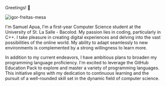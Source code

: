 Greetings! 👋

![igor-freitas-mesa](https://github.com/heyitsreese/heyitsreese/assets/154211280/04bbb9a6-26fd-4dcc-9b71-bbbb59c94357)

I'm Samuel Apua, I'm a first-year Computer Science student at the University of St. La Salle - Bacolod. My passion lies in coding, particularly in C++. I take pleasure in creating digital experiences and delving into the vast possibilities of the online world. My ability to adapt seamlessly to new environments is complemented by a strong willingness to learn more.

In addition to my current endeavors, I have ambitious plans to broaden my programming language proficiency. I'm excited to leverage the GitHub Education Pack to explore and master a variety of programming languages. This initiative aligns with my dedication to continuous learning and the pursuit of a well-rounded skill set in the dynamic field of computer science.
